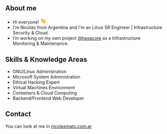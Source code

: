 ## About me

* Hi everyone! <img src="hi.gif" width="20px">
* I'm Nicolás from Argentina and I'm an Linux SR Engineer | Infrastructure Security & Cloud.
* I’m working on my own project [@hexacore](https://www.hexacore.com.ar) as a Infrastructure Monitoring & Maintenance.

## Skills & Knowledge Areas

* GNU/Linux Administration
* Microsoft System Administration
* Ethical Hacking Expert
* Virtual Machines Environment
* Containers & Cloud Computing
* Backend/Frontend Web Developer

## Contact

You can look at me in [nicolasmato.com.ar](https://www.nicolasmato.com.ar)
